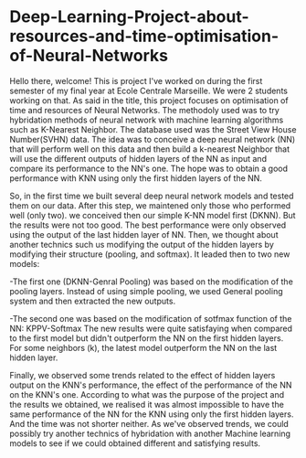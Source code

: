 # Deep-Learning-Project-about-resources-and-time-optimisation-of-Neural-Networks
Hello there, welcome!
This is project I've worked on during the first semester of my final year at Ecole Centrale Marseille. We were 2 students working on that. 
As said in the title, this project focuses on optimisation of time and resources of Neural Networks. The methodoly used was to try hybridation methods of neural network with machine learning algorithms such as K-Nearest Neighbor. 
The database used was the Street View House Number(SVHN) data. The idea was to conceive a deep neural network (NN) that will perform well on this data and then build a k-nearest Neighbor that will use the different outputs of hidden layers of the NN as input and compare its performance to the NN's one. The hope was to obtain a good performance with KNN using only the first hidden layers of the NN.

So, in the first time we built  several deep neural network models  and tested them on our data. After this step, we maintened only those who performed well (only two).
we conceived then our simple K-NN model first (DKNN). But the results were not too good. The best performance were only observed using the output of  the last hidden layer of NN. 
Then, we thought about another technics such us modifying the output of the hidden layers by modifying their structure (pooling, and softmax). It leaded then to two new models: 

-The first one (DKNN-Genral Pooling) was based on the modification of the pooling layers. Instead of using simple pooling, we used General pooling system and then extracted the new outputs. 

-The second one was based on the modification of sotfmax function of the NN: KPPV-Softmax
The new results were quite satisfaying when compared to the first model but didn't outperform the NN on the first hidden layers. For some neighbors (k), the latest model outperform the NN on the last hidden layer. 

Finally, we observed some trends related to the effect of hidden layers output on the KNN's performance, the effect of the performance of the NN on the KNN's one.
According to what was the purpose of the project and the results we obtained, we realised it was almost impossible to have the same performance of the NN for the KNN using only the first hidden layers. And the time was not shorter neither. 
As we've observed trends, we could possibly try another technics of hybridation with another Machine learning models to see if we could obtained different and satisfying results.
